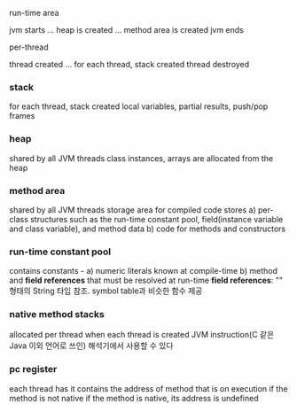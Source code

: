 run-time area

jvm starts
... heap is created
... method area is created
jvm ends

per-thread

thread created
... for each thread, stack created
thread destroyed

### stack
for each thread, stack created
local variables, partial results, push/pop frames

### heap
shared by all JVM threads
class instances, arrays are allocated from the heap

### method area
shared by all JVM threads
storage area for compiled code
stores a) per-class structures such as the run-time constant pool, field(instance variable and class variable), and method data
b) code for methods and constructors

### run-time constant pool
contains constants - a) numeric literals known at compile-time
b) method and **field references** that must be resolved at run-time
**field references**: "" 형태의 String 타입 참조. symbol table과 비슷한 함수 제공

### native method stacks
allocated per thread when each thread is created
JVM instruction(C 같은 Java 이외 언어로 쓰인) 해석기에서 사용할 수 있다

### pc register
each thread has it
contains the address of method that is on execution if the method is not native
if the method is native, its address is undefined
